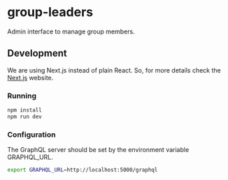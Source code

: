 # group-leaders
Admin interface to manage group members.

## Development

We are using Next.js instead of plain React. So, for more details check the [Next.js](https://nextjs.org) website.

### Running

```bash
npm install
npm run dev
```

### Configuration

The GraphQL server should be set by the environment variable GRAPHQL_URL.

```bash
export GRAPHQL_URL=http://localhost:5000/graphql
```